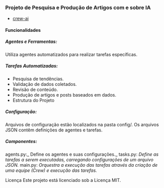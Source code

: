 ### Projeto de Pesquisa e Produção de Artigos com e sobre IA

- [crew-ai](https://www.crewai.com/)

#### Funcionalidades
##### Agentes e Ferramentas:
Utiliza agentes automatizados para realizar tarefas específicas.

##### Tarefas Automatizadas:
- Pesquisa de tendências.
- Validação de dados coletados.
- Revisão de conteúdo.
- Produção de artigos e posts baseados em dados.
- Estrutura do Projeto

##### Configuração:
Arquivos de configuração estão localizados na pasta config/.
Os arquivos JSON contêm definições de agentes e tarefas.

##### Componentes:

agents.py:_ Define os agentes e suas configurações._
tasks.py: _Define as tarefas a serem executadas, carregando configurações de um arquivo JSON._
main.py: _Orquestra a execução das tarefas através da criação de uma equipe (Crew) e execução das tarefas._


Licença
Este projeto está licenciado sob a Licença MIT.

